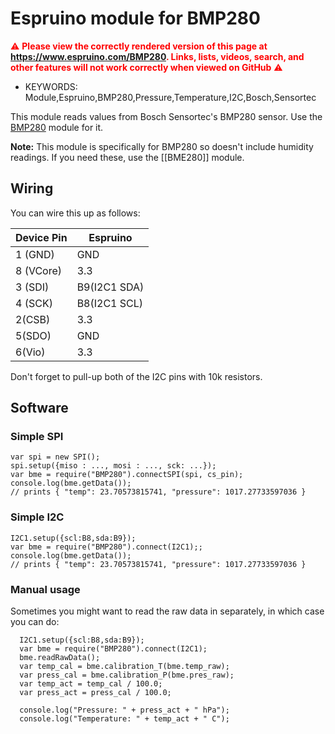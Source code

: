 <!--- Copyright (c) 2015 Masafumi Okada. See the file LICENSE for copying permission. -->
Espruino module for BMP280
=====================

<span style="color:red">:warning: **Please view the correctly rendered version of this page at https://www.espruino.com/BMP280. Links, lists, videos, search, and other features will not work correctly when viewed on GitHub** :warning:</span>

* KEYWORDS: Module,Espruino,BMP280,Pressure,Temperature,I2C,Bosch,Sensortec

This module reads values from Bosch Sensortec's BMP280 sensor. Use the [BMP280](/modules/BMP280.js) module for it.

**Note:** This module is specifically for BMP280 so doesn't include humidity readings. If you need these, use the [[BME280]] module.

Wiring
------

You can wire this up as follows:

| Device Pin | Espruino     |
| ---------- | ------------ |
| 1 (GND)    | GND          |
| 8 (VCore)  | 3.3          |
| 3 (SDI)    | B9(I2C1 SDA) |
| 4 (SCK)    | B8(I2C1 SCL) |
| 2(CSB)   | 3.3|
| 5(SDO)  | GND|
| 6(Vio)   | 3.3|

Don't forget to pull-up both of the I2C pins with 10k resistors.

Software
-------

### Simple SPI

```
var spi = new SPI();
spi.setup({miso : ..., mosi : ..., sck: ...});
var bme = require("BMP280").connectSPI(spi, cs_pin);
console.log(bme.getData());
// prints { "temp": 23.70573815741, "pressure": 1017.27733597036 }
```

### Simple I2C

```
I2C1.setup({scl:B8,sda:B9});
var bme = require("BMP280").connect(I2C1);;
console.log(bme.getData());
// prints { "temp": 23.70573815741, "pressure": 1017.27733597036 }
```

### Manual usage

Sometimes you might want to read the raw data in separately,
in which case you can do:

```
  I2C1.setup({scl:B8,sda:B9});
  var bme = require("BMP280").connect(I2C1);
  bme.readRawData();
  var temp_cal = bme.calibration_T(bme.temp_raw);
  var press_cal = bme.calibration_P(bme.pres_raw);
  var temp_act = temp_cal / 100.0;
  var press_act = press_cal / 100.0;

  console.log("Pressure: " + press_act + " hPa");
  console.log("Temperature: " + temp_act + " C");
```

